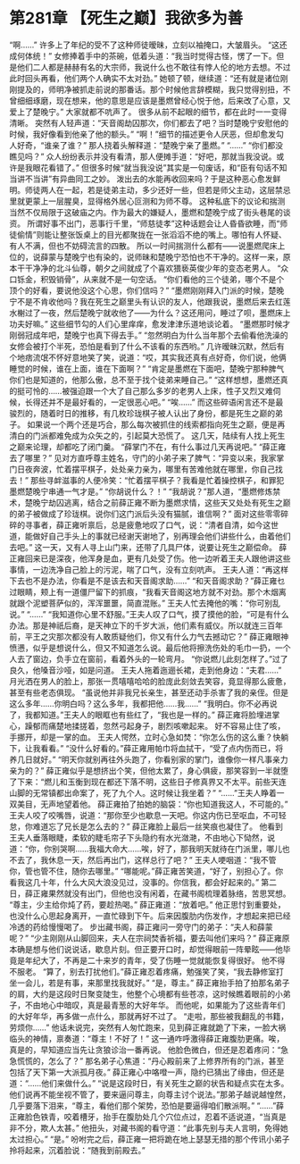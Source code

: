# 第281章 【死生之巅】我欲多为善
“啊……”
许多上了年纪的受不了这种师徒暧昧，立刻以袖掩口，大皱眉头。
“这还成何体统！”
女修捧着手中的茶碗，低着头道：“我当时觉得古怪，愣了一下。但是他们二人都是赫赫有名的大宗师，我说什么也不敢往有悖人伦的地方去想。不过此时回头再看，他们两个人确实不太对劲。”
她顿了顿，继续道：“还有就是诸位刚刚提及的，师明净被抓走前说的那番话。那个时候他言辞模糊，我只觉得别扭，不曾细细琢磨，现在想来，他的意思是应该是墨燃曾经心悦于他，后来改了心意，又爱上了楚晚宁。”
大家就都不吭声了。
很多从前不起眼的细节，都在此时一一变得清晰。
突然有人轻声道：“天音阁劫囚那次，你们都去了吧？当时楚晚宁安慰他的时候，我好像看到他亲了他的额头。”
“啊！”细节的描述更令人厌恶，但却愈发勾人好奇，“谁亲了谁？”
那人挠着头解释道：“楚晚宁亲了墨燃。”
“……”
“你们都没瞧见吗？”
众人纷纷表示并没有看清，那人便摊手道：“好吧，那就当我没说。或许是我眼花看错了。”
但很多时候“就当我没说”其实是一句废话，和“臣有句话不知当讲不当讲”有异曲同工之妙。
泼出去的水能再收回来吗？于是这种恶心愈发鲜明。师徒两人在一起，若是徒弟主动，多少还好一些，但若是师父主动，这层禁忌里就更蒙上一层腥臭，显得格外居心叵测和为师不尊。
这种私底下的议论和揣测当然不仅局限于这破庙之内。作为最大的嫌疑人，墨燃和楚晚宁成了街头巷尾的谈资。
所谓好事不出门，恶事行千里，“师慈徒孝”这种话题会让人昏昏欲睡，而“师徒偷情”则能让整张饭桌上的目光都聚拢在一张滔滔不绝的嘴上。哪怕有人怀疑、有人不满，但也不妨碍流言的四散。
所以一时间揣测什么都有——说墨燃爬床上位的，说薛蒙与楚晚宁也有染的，说师昧和楚晚宁恐怕也不干净的。这样一来，原本干干净净的北斗仙尊，朝夕之间就成了个喜欢猥亵英俊少年的变态老男人。
“众口铄金，积毁销骨”，从来就不是一句空话。
“你们看他的三个徒弟，哪个不是个顶个的好看，要说他没这个心思，你们信吗？”
“墨燃刚刚拜入门派的时候，楚晚宁不是不肯收他吗？我在死生之巅里头有认识的友人，他跟我说，墨燃后来去红莲水榭过了一夜，然后楚晚宁就收他了——为什么？这还用问，睡过了呗，墨燃床上功夫好嘛。”
这些细节勾的人们心里痒痒，愈发津津乐道地谈论着。
“墨燃那时候才刚弱冠成年吧，楚晚宁也真下得去手。”
“忽然明白为什么当年那个去偷看他洗澡的女修会被打个半死，恐怕是看到了什么不该看的东西哟。”
几许暧昧沉默，然后有个地痞流氓不怀好意地笑了笑，说道：“哎，其实我还真有点好奇，你们说，他俩睡觉的时候，谁在上面，谁在下面啊？”
“肯定是墨燃在下面吧，楚晚宁那种脾气你们也是知道的，他那么傲，总不至于找个徒弟来睡自己。”
“这样想想，墨燃还真的挺可怜的……被强迫跟一个大了自己那么多岁的老男人上床，性子又烈又难伺候，长得还并不是最好看的，一定很恶心吧。”
“唉……”
而这些碎语闲言还不是最骏烈的，随着时日的推移，有几枚珍珑棋子被人认出了身份，都是死生之巅的弟子。
如果说一个两个还是巧合，那么每次被抓住的线索都指向死生之巅，便是再清白的门派都难免成为众矢之的，引起莫大恐慌了。
这几天，陆续有人找上死生之巅来论理，却都吃了闭门羹。
“薛掌门不在，有什么事过几天再说吧。”
“薛正雍去了哪里？”
见对方直呼尊主姓名，守门的小弟子来了脾气：“异变以来，我家掌门日夜奔波，忙着摆平棋子，处处亲力亲为，哪里有苦难他就在哪里，你自己找去！”
那些寻衅滋事的人便冷笑：“忙着摆平棋子？我看是忙着操控棋子，和罪犯墨燃楚晚宁串通一气才是。”
“你胡说什么？！”
“我胡说？”那人道，“墨燃修炼禁术，楚晚宁劫囚逃离，结合之前薛正雍不断为墨燃求情，这些天又处处有死生之巅的弟子被做成了珍珑棋。说你们这门派后头没有猫腻，谁信啊？”
面对这些零零碎碎的寻事者，薛正雍听禀后，总是疲惫地叹了口气，说：“清者自清，如今这世道，能做好自己手头上的事就已经谢天谢地了，别再理会他们讲些什么，由着他们去吧。”
这一天，又有人寻上山门来，还带了几具尸体，说要让死生之巅偿命。
薛正雍回来已是深夜，他浑身是血，更有几处受了伤。他一边听着王夫人跟他讲这些事情，一边洗净自己脸上的污泥，喘了口气，没有立刻吭声。
王夫人道：“再这样下去也不是办法，你看是不是该去和天音阁求助……”
“和天音阁求助？”薛正雍乜过眼睛，颊上有一道僵尸留下的抓痕，“我看天音阁这地方就不对劲。那个木烟离就跟个泥塑菩萨似的，浑浑噩噩，简直混账。”
王夫人忙去掩他的嘴：“你可别乱说。”
“……”
“我知道你心里不舒服。”王夫人叹了口气，摸了摸他的脸，“可是有什么办法。那是神祇后裔，是天神立下的千岁大派，他们素有威仪。所以就连三百年前，平王之灾那次都没有人敢质疑他们，你又有什么力气去撼动它？”
薛正雍眼神愤懑，似乎是想说什么，但又不知道怎么说。最后他将擦洗伤处的毛巾一扔，一个人去了窗边，负手立在窗前，看着外头的一轮弯月。
“你说燃儿此刻怎样了。”过了良久，他嗓音沙哑，如是问道。
王夫人拖着迤逦长裙，走到他身边：“夫君……”
月光洒在男人的脸上，那张一贯嘻嘻哈哈的脸庞此刻敛去笑容，竟显得那么疲惫，甚至有些老态俱现。
“虽说他并非我兄长亲生，甚至还动手杀害了我的亲侄。但是这么多年……你明白吗？这么多年，我都把他……我……”
“我明白。你不必再说了，我都知道。”王夫人的眼眶也有些红了，“我也是一样的。”
薛正雍将脸埋进掌心，躁郁而痛楚地揉搓着，忽然弓起身子，剧烈咳嗽起来。
好不容易止住了咳，手挪开，却是一掌的血。
王夫人愕然，立时心急如焚：“你怎么伤的这么重？快躺下，让我看看。”
“没什么好看的。”薛正雍用帕巾将血拭干，“受了点内伤而已，将养几日就好。”
“明天你就别再往外头跑了，你看别家的掌门，谁像你一样凡事亲力亲为的？”
薛正雍似乎是想挤出个笑，但他太累了，身心俱疲，那笑容到一半就堕了下来：“燃儿和玉衡到现在都还下落不明，这些日子修真界又不太平。前些天连山脚的无常镇都出命案了，死了九个人。这时候让我坐着？”
“……”王夫人睁着一双美目，无声地望着他。
薛正雍拍了拍她的脑袋：“你也知道我这人，不可能的。”
王夫人咬了咬嘴唇，说道：“那你至少也歇息一天吧。你这内伤已至呕血，不可轻怠，你难道忘了兄长是怎么去的？”
薛正雍脸上最后一丝笑痕也凝住了。
他看到王夫人垂落眼睫，柔软的睫毛帘子下头隐约有水光潋滟，不由地心下恸然，说道：“你，你别哭啊……我福大命大……唉，好了，那我明天就待在门派里，哪儿也不去了，我休息一天，然后再出门，这样总行了吧？”
王夫人哽咽道：“我不管你，管也管不住，随你去哪里。”
“哪能呢。”薛正雍苦笑道，“好了，别担心了。你看我这几十年，什么大风大浪没见过，没事的。你信我，都会好起来的。”
第二日，薛正雍果然就没有出门，但他也没有闲着，在藏书阁梳理着脉络，苦思冥想。
“尊主，少主给你炖了药，要趁热喝。”
薛正雍道：“放着吧。”
他正思忖到重要处，也没什么心思起身离开，一直忙碌到下午。后来因腹肋内伤发作，才想起来把已经冷透的药给慢慢喝了。
步出藏书阁，薛正雍问一旁守门的弟子：“夫人和薛蒙呢？”
“少主刚刚从山脚回来，夫人在宗祠焚香祈福，要去叫他们来吗？”
薛正雍原本确是想与他们说说话，歇息片刻。但正要开口时，却觉得眼前一阵晕眩——他毕竟是年纪大了，不再是二十来岁的青年，受了伤睡一觉就能恢复得很好。
他不得不服老。
“算了，别去打扰他们。”薛正雍忍着疼痛，勉强笑了笑，“我去静修室打坐一会儿，若是有事，来那里找我就好。”
“是，尊主。”
薛正雍抬手拍了拍那名弟子的肩，大约是这段时日聚变陡生，他整个心境都有些苍凉，这时候瞧着眼前的小弟子，不由地心中暗叹，真是最青葱的大好年华。
而他呢，如果能为了这些青年们的大好年华，再多做一点什么，那就再好不过了。
“走啦，那些被我翻乱的书籍，劳烦你……”
他话未说完，突然有人匆忙跑来，见到薛正雍就跪了下来，一脸大祸临头的神情，禀奏道：“尊主！不好了！”
这一通咋呼激得薛正雍腹肋更痛。唉，真是的，早知道应当先让贪狼诊治一番再说。
他脸色微白，但还是忍着疼问：“急急慌慌的，怎么了？”
那名弟子心焦道：“丹心殿前来了上修界所有的门派，甚至包括了天下第一大派孤月夜。”
薛正雍心中咯噔一声，隐约已猜出了缘由，但还是道：“……他们来做什么。”
“说是这段时日，有关死生之巅的状告和疑点实在太多。他们说再不能坐视不管了，要来逼问尊主，向尊主讨个说法。”那弟子越说越惶然，几乎要落下泪来，“尊主，看他们那个架势，恐怕是要逼得咱们散派啊。”
“……”薛正雍脸色铁青，咬着槽牙，抬手在腹肋处几个穴位点过，忍着不适说道，“当真是非不分，欺人太甚。”
他扭头，对藏书阁的看守道：“此事先别与夫人言明，免得她太过担心。”
“是。”
吩咐完之后，薛正雍一把将跪在地上瑟瑟无措的那个传讯小弟子拎将起来，沉着脸说：“随我到前殿去。”
